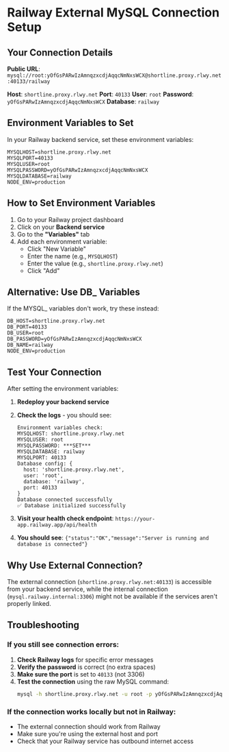 # Railway External MySQL Connection Setup

## Your Connection Details

**Public URL**: `mysql://root:yOfGsPARwIzAmnqzxcdjAqqcNmNxsWCX@shortline.proxy.rlwy.net:40133/railway`

**Host**: `shortline.proxy.rlwy.net`
**Port**: `40133`
**User**: `root`
**Password**: `yOfGsPARwIzAmnqzxcdjAqqcNmNxsWCX`
**Database**: `railway`

## Environment Variables to Set

In your Railway backend service, set these environment variables:

```
MYSQLHOST=shortline.proxy.rlwy.net
MYSQLPORT=40133
MYSQLUSER=root
MYSQLPASSWORD=yOfGsPARwIzAmnqzxcdjAqqcNmNxsWCX
MYSQLDATABASE=railway
NODE_ENV=production
```

## How to Set Environment Variables

1. Go to your Railway project dashboard
2. Click on your **Backend service**
3. Go to the **"Variables"** tab
4. Add each environment variable:
   - Click "New Variable"
   - Enter the name (e.g., `MYSQLHOST`)
   - Enter the value (e.g., `shortline.proxy.rlwy.net`)
   - Click "Add"

## Alternative: Use DB_ Variables

If the MYSQL_ variables don't work, try these instead:

```
DB_HOST=shortline.proxy.rlwy.net
DB_PORT=40133
DB_USER=root
DB_PASSWORD=yOfGsPARwIzAmnqzxcdjAqqcNmNxsWCX
DB_NAME=railway
NODE_ENV=production
```

## Test Your Connection

After setting the environment variables:

1. **Redeploy your backend service**
2. **Check the logs** - you should see:
   ```
   Environment variables check:
   MYSQLHOST: shortline.proxy.rlwy.net
   MYSQLUSER: root
   MYSQLPASSWORD: ***SET***
   MYSQLDATABASE: railway
   MYSQLPORT: 40133
   Database config: {
     host: 'shortline.proxy.rlwy.net',
     user: 'root',
     database: 'railway',
     port: 40133
   }
   Database connected successfully
   ✅ Database initialized successfully
   ```

3. **Visit your health check endpoint**: `https://your-app.railway.app/api/health`
4. **You should see**: `{"status":"OK","message":"Server is running and database is connected"}`

## Why Use External Connection?

The external connection (`shortline.proxy.rlwy.net:40133`) is accessible from your backend service, while the internal connection (`mysql.railway.internal:3306`) might not be available if the services aren't properly linked.

## Troubleshooting

### If you still see connection errors:
1. **Check Railway logs** for specific error messages
2. **Verify the password** is correct (no extra spaces)
3. **Make sure the port** is set to `40133` (not 3306)
4. **Test the connection** using the raw MySQL command:
   ```bash
   mysql -h shortline.proxy.rlwy.net -u root -p yOfGsPARwIzAmnqzxcdjAqqcNmNxsWCX --port 40133 --protocol=TCP railway
   ```

### If the connection works locally but not in Railway:
- The external connection should work from Railway
- Make sure you're using the external host and port
- Check that your Railway service has outbound internet access 